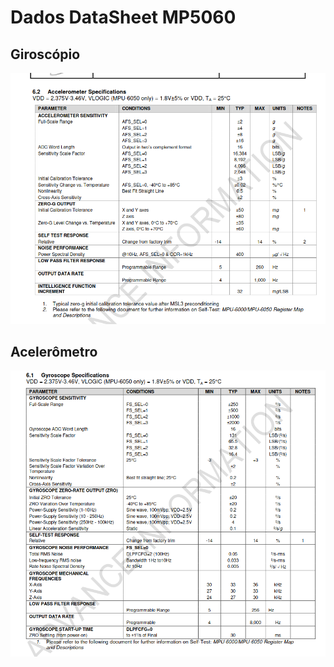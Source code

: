 # Dados DataSheet MP5060

## Giroscópio

![image](gyr-data-sheet.png)

## Acelerômetro

![image](acc-data-sheet.png)

 
